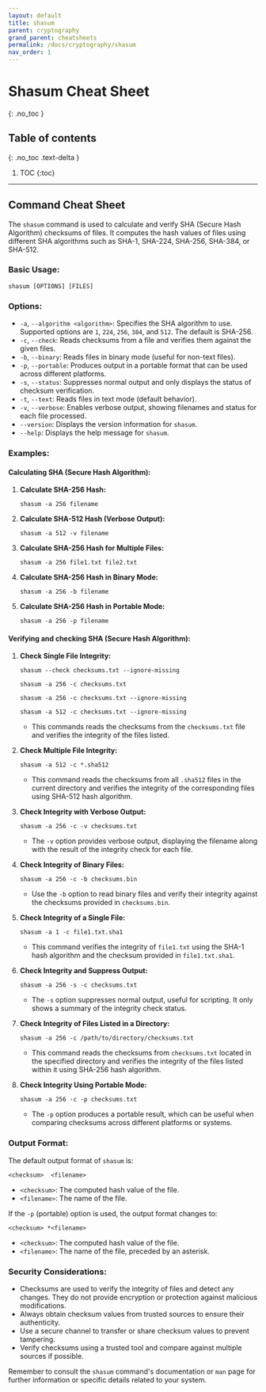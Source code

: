 ```yaml
---
layout: default
title: shasum
parent: cryptography
grand_parent: cheatsheets
permalink: /docs/cryptography/shasum
nav_order: 1
---
```


# Shasum Cheat Sheet
{: .no_toc }

## Table of contents
{: .no_toc .text-delta }

1. TOC
{:toc}

---
## Command Cheat Sheet

The `shasum` command is used to calculate and verify SHA (Secure Hash Algorithm) checksums of files. It computes the hash values of files using different SHA algorithms such as SHA-1, SHA-224, SHA-256, SHA-384, or SHA-512.

### Basic Usage:

```
shasum [OPTIONS] [FILES]
```

### Options:

- `-a`, `--algorithm <algorithm>`: Specifies the SHA algorithm to use. Supported options are `1`, `224`, `256`, `384`, and `512`. The default is SHA-256.
- `-c`, `--check`: Reads checksums from a file and verifies them against the given files.
- `-b`, `--binary`: Reads files in binary mode (useful for non-text files).
- `-p`, `--portable`: Produces output in a portable format that can be used across different platforms.
- `-s`, `--status`: Suppresses normal output and only displays the status of checksum verification.
- `-t`, `--text`: Reads files in text mode (default behavior).
- `-v`, `--verbose`: Enables verbose output, showing filenames and status for each file processed.
- `--version`: Displays the version information for `shasum`.
- `--help`: Displays the help message for `shasum`.

### Examples:

#### Calculating SHA (Secure Hash Algorithm):

1. **Calculate SHA-256 Hash:**
   ```shell
   shasum -a 256 filename
   ```

2. **Calculate SHA-512 Hash (Verbose Output):**
   ```
   shasum -a 512 -v filename
   ```

3. **Calculate SHA-256 Hash for Multiple Files:**
   ```
   shasum -a 256 file1.txt file2.txt
   ```

4. **Calculate SHA-256 Hash in Binary Mode:**
   ```
   shasum -a 256 -b filename
   ```

5. **Calculate SHA-256 Hash in Portable Mode:**
   ```
   shasum -a 256 -p filename
   ```

#### Verifying and checking SHA (Secure Hash Algorithm):

1. **Check Single File Integrity:**
   ```shell
   shasum --check checksums.txt --ignore-missing
   ```
   ```shell
   shasum -a 256 -c checksums.txt
   ```
   ```shell
   shasum -a 256 -c checksums.txt --ignore-missing
   ```
   ```shell
   shasum -a 512 -c checksums.txt --ignore-missing
   ```
   - This commands reads the checksums from the `checksums.txt` file and verifies the integrity of the files listed.

2. **Check Multiple File Integrity:**
   ```
   shasum -a 512 -c *.sha512
   ```
   - This command reads the checksums from all `.sha512` files in the current directory and verifies the integrity of the corresponding files using SHA-512 hash algorithm.

3. **Check Integrity with Verbose Output:**
   ```
   shasum -a 256 -c -v checksums.txt
   ```
   - The `-v` option provides verbose output, displaying the filename along with the result of the integrity check for each file.

4. **Check Integrity of Binary Files:**
   ```
   shasum -a 256 -c -b checksums.bin
   ```
   - Use the `-b` option to read binary files and verify their integrity against the checksums provided in `checksums.bin`.

5. **Check Integrity of a Single File:**
   ```
   shasum -a 1 -c file1.txt.sha1
   ```
   - This command verifies the integrity of `file1.txt` using the SHA-1 hash algorithm and the checksum provided in `file1.txt.sha1`.

6. **Check Integrity and Suppress Output:**
   ```
   shasum -a 256 -s -c checksums.txt
   ```
   - The `-s` option suppresses normal output, useful for scripting. It only shows a summary of the integrity check status.

7. **Check Integrity of Files Listed in a Directory:**
   ```
   shasum -a 256 -c /path/to/directory/checksums.txt
   ```
   - This command reads the checksums from `checksums.txt` located in the specified directory and verifies the integrity of the files listed within it using SHA-256 hash algorithm.

8. **Check Integrity Using Portable Mode:**
   ```
   shasum -a 256 -c -p checksums.txt
   ```
   - The `-p` option produces a portable result, which can be useful when comparing checksums across different platforms or systems.

### Output Format:

The default output format of `shasum` is:

```
<checksum>  <filename>
```

- `<checksum>`: The computed hash value of the file.
- `<filename>`: The name of the file.

If the `-p` (portable) option is used, the output format changes to:

```
<checksum> *<filename>
```

- `<checksum>`: The computed hash value of the file.
- `<filename>`: The name of the file, preceded by an asterisk.

### Security Considerations:

- Checksums are used to verify the integrity of files and detect any changes. They do not provide encryption or protection against malicious modifications.
- Always obtain checksum values from trusted sources to ensure their authenticity.
- Use a secure channel to transfer or share checksum values to prevent tampering.
- Verify checksums using a trusted tool and compare against multiple sources if possible.

Remember to consult the `shasum` command's documentation or `man` page for further information or specific details related to your system.


